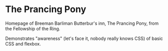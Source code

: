 # The Prancing Pony
Homepage of Breeman Barliman Butterbur's inn, The Prancing Pony, from the Fellowship of the Ring.

Demonstrates "awareness" (let's face it, nobody really knows CSS) of basic CSS and flexbox.
